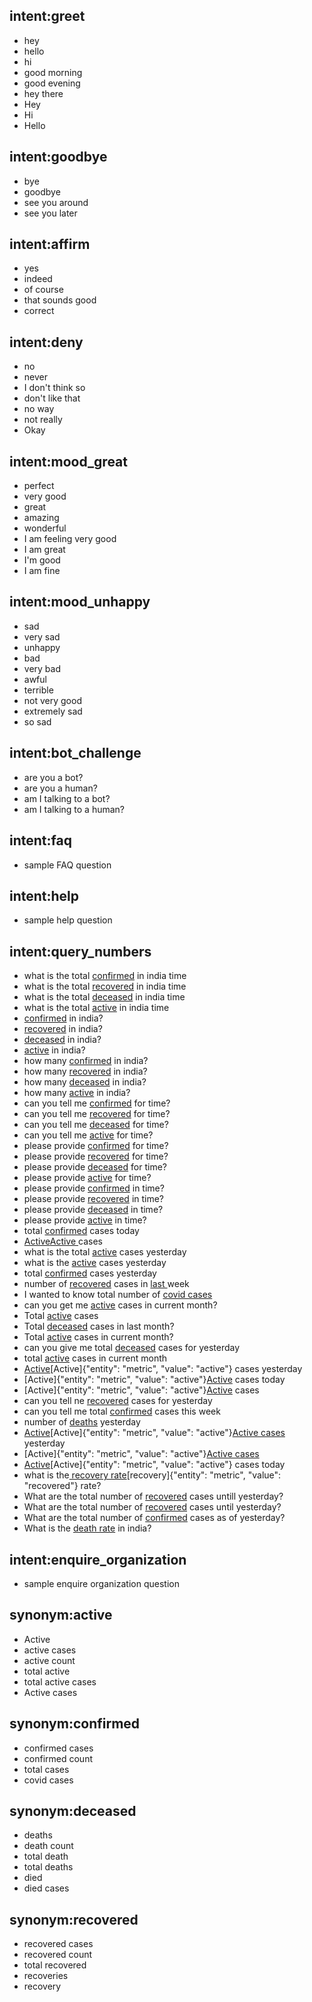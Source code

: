 ## intent:greet
- hey
- hello
- hi
- good morning
- good evening
- hey there
- Hey
- Hi
- Hello

## intent:goodbye
- bye
- goodbye
- see you around
- see you later

## intent:affirm
- yes
- indeed
- of course
- that sounds good
- correct

## intent:deny
- no
- never
- I don't think so
- don't like that
- no way
- not really
- Okay

## intent:mood_great
- perfect
- very good
- great
- amazing
- wonderful
- I am feeling very good
- I am great
- I'm good
- I am fine

## intent:mood_unhappy
- sad
- very sad
- unhappy
- bad
- very bad
- awful
- terrible
- not very good
- extremely sad
- so sad

## intent:bot_challenge
- are you a bot?
- are you a human?
- am I talking to a bot?
- am I talking to a human?

## intent:faq
- sample FAQ question

## intent:help
- sample help question

## intent:query_numbers
- what is the total [confirmed](metric) in india time
- what is the total [recovered](metric) in india time
- what is the total [deceased](metric) in india time
- what is the total [active](metric) in india time
- [confirmed](metric) in india?
- [recovered](metric) in india?
- [deceased](metric) in india?
- [active](metric) in india?
- how many [confirmed](metric) in india?
- how many [recovered](metric) in india?
- how many [deceased](metric) in india?
- how many [active](metric) in india?
- can you tell me [confirmed](metric) for time?
- can you tell me [recovered](metric) for time?
- can you tell me [deceased](metric) for time?
- can you tell me [active](metric) for time?
- please provide [confirmed](metric) for time?
- please provide [recovered](metric) for time?
- please provide [deceased](metric) for time?
- please provide [active](metric) for time?
- please provide [confirmed](metric) in time?
- please provide [recovered](metric) in time?
- please provide [deceased](metric) in time?
- please provide [active](metric) in time?
- total [confirmed](metric) cases today
- [Active](metric)[Active ](metric)cases
- what is the total [active](metric) cases yesterday
- what is the [active](metric) cases yesterday
- total [confirmed](metric) cases yesterday
- number of [recovered](metric) cases in [last ](metric)week
- I wanted to know total number of [covid cases](metric)
- can you get me [active](metric) cases in current month?
- Total [active](metric) cases
- Total [deceased](metric) cases in last month?
- Total [active](metric) cases in current month?
- can you give me total [deceased](metric) cases for yesterday
- total [active](metric) cases in current month
- [Active](metric)[Active]{"entity": "metric", "value": "active"} cases yesterday
- [Active]{"entity": "metric", "value": "active"}[Active](metric) cases today
- [Active]{"entity": "metric", "value": "active"}[Active](metric) cases
- can you tell ne [recovered](metric) cases for yesterday
- can you tell me total [confirmed](metric) cases this week
- number of [deaths](metric) yesterday
- [Active](metric)[Active]{"entity": "metric", "value": "active"}[Active cases](metric) yesterday
- [Active]{"entity": "metric", "value": "active"}[Active cases](metric)
- [Active](metric)[Active]{"entity": "metric", "value": "active"} cases today
- what is the[ recovery rate](metric)[recovery]{"entity": "metric", "value": "recovered"} rate?
- What are the total number of [recovered](metric) cases untill yesterday?
- What are the total number of [recovered](metric) cases until yesterday?
- What are the total number of [confirmed](metric) cases as of yesterday?
- What is the [death rate](metric) in india?

## intent:enquire_organization
- sample enquire organization question

## synonym:active
- Active
- active cases
- active count
- total active
- total active cases
- Active cases

## synonym:confirmed
- confirmed cases
- confirmed count
- total cases
- covid cases

## synonym:deceased
- deaths
- death count
- total death
- total deaths
- died
- died cases

## synonym:recovered
- recovered cases
- recovered count
- total recovered
- recoveries
- recovery
